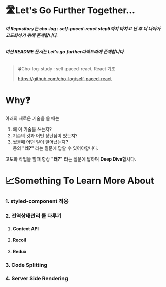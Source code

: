 # 🛣️Let's Go Further Together...

###### **이 Repository는 cho-log : self-paced-react step5까지 마치고 난 후 더 나아가 고도화하기 위해 존재합니다.**
###### **미션 README 문서는 Let's go further디렉토리에 존재합니다.**
> 🍀Cho-log-study : self-paced-react, React 기초
>
> https://github.com/cho-log/self-paced-react

# Why❓
아래의 새로운 기술을 쓸 때는
1.  왜 이 기술을 쓰는지? <br/>
2. 기존의 것과 어떤 장단점이 있는지? <br/>
3. 썼을때 어떤 일이 일어났는지? <br/>
   등의 **"왜?"** 라는 질문에 답할 수 있어야합니다.<br/>

고도화 작업을 할때 항상 **"왜?"** 라는 질문에 답하며 **Deep Dive**합시다.

# 📈Something To Learn More About
### 1. styled-component 적용
### 2. 전역상태관리 툴 다루기
1. #### Context API
2. #### Recoil
3. #### Redux
### 3. Code Splitting
### 4. Server Side Rendering
